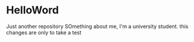 # HelloWord
Just another repository
SOmething about me, I'm a university student.
this changes are only to take a test
